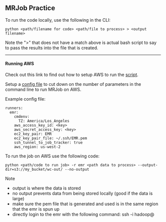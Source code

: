 ## MRJob Practice


To run the code locally, use the following in the CLI:

    python <path/filename for code> <path/file to process> > <output filename>


Note the ">" that does not have a match above is actual bash script to say to pass the results into the file that is created.

*****

#### Running AWS

Check out this link to find out how to setup AWS to run the [script](https://pythonhosted.org/mrjob/guides/emr-quickstart.html).

Setup a [config file](https://pythonhosted.org/mrjob/guides/configs-basics.html) to cut down on the number of parameters in the command line to run MRJob on AWS.

Example config file:

    runners:
      emr:
        cmdenv:
          TZ: America/Los_Angeles
        aws_access_key_id: <key>
        aws_secret_access_key: <key>
        ec2_key_pair: EMR
        ec2_key_pair_file: ~/.ssh/EMR.pem
        ssh_tunnel_to_job_tracker: true
        aws_region: us-west-2

To run the job on AWS use the following code:

    python <path/code to run job> -r emr <path data to process> --output-dir=s3://my_bucket/wc-out/ --no-output

Note
* output is where the data is stored
* no output prevents data from being stored locally (good if the data is large)
* make sure the pem file that is generated and used is in the same region that the emr is spun up
* directly login to the emr with the following command:
    ssh -i <path to pem file> hadoop@<Master public DNS>

